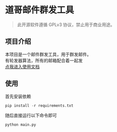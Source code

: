 # 道哥邮件群发工具

> 此开源软件遵循 GPLv3 协议，禁止用于商业用途。

## 项目介绍

本项目是一个邮件群发工具，用于群发邮件。<br>
有轮发器算法，所有的邮箱配合着一起发<br>
[点我进入使用文档](http://www.daoges.cn/email_sender/docs/#/)

## 使用

首先安装依赖

```python
pip install -r requirements.txt
```

随后直接运行以下命令即可

```python
python main.py
```
